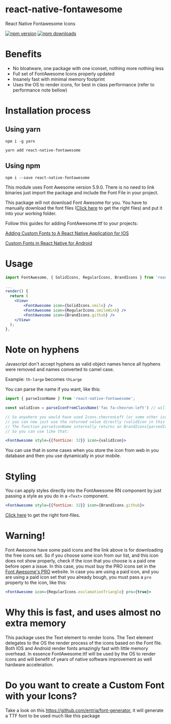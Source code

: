 # react-native-fontawesome
React Native Fontawesome Icons

[![npm version](https://img.shields.io/npm/v/react-native-fontawesome.svg?style=flat-square)](https://www.npmjs.com/package/react-native-fontawesome)
[![npm downloads](https://img.shields.io/npm/dm/react-native-fontawesome.svg?style=flat-square)](https://www.npmjs.com/package/react-native-fontawesome)

# Benefits
- No bloatware, one package with one iconset, nothing more nothing less
- Full set of FontAwesome Icons properly updated
- Insanely fast with minimal memory footprint
- Uses the OS to render icons, for best in class performance (refer to performance note bellow)

# Installation process

## Using yarn
`npm i -g yarn`

`yarn add react-native-fontawesome`

## Using npm
`npm i --save react-native-fontawesome`

This module uses Font Awesome version 5.9.0. There is no need to link binaries just import the package and include the Font File in your project.

This package will not download Font Awesome for you. You have to manually download the font files ([Click here](https://github.com/entria/react-native-fontawesome/tree/master/sample/assets/fonts) to get the right files) and put it into your working folder.

Follow this guides for adding FontAwesome.ttf to your projects:

[Adding Custom Fonts to A React Native Application for IOS](https://medium.com/@dabit3/adding-custom-fonts-to-react-native-b266b41bff7f)

[Custom Fonts in React Native for Android](https://medium.com/@gattermeier/custom-fonts-in-react-native-for-android-b8a331a7d2a7)


# Usage
```jsx
import FontAwesome, { SolidIcons, RegularIcons, BrandIcons } from 'react-native-fontawesome';

...
render() {
  return (
    <View>
        <FontAwesome icon={SolidIcons.smile} />
        <FontAwesome icon={RegularIcons.smileWink} />
        <FontAwesome icon={BrandIcons.github} />
    </View>
  );
},
```

# Note on hyphens
Javascript don't accept hyphens as valid object names hence all hyphens were removed and
names converted to camel case.

Example: `th-large` becomes `thLarge`

You can parse the name if you want, like this:

```jsx
import { parseIconName } from 'react-native-fontawesome';

const validIcon = parseIconFromClassName('fas fa-chevron-left') // will be parsed to chevronLeft

// So anywhere you would have used Icons.chevronLeft (or some other icon name) 
// you can now just use the returned value directly (validIcon in this example).  
// The function parseIconName internally returns an BrandIcons[parsedIconName] or SolidIcons[parsedIconName] or RegularIcons[parsedIconName] result.
// So you can use like that:

<FontAwesome style={{fontSize: 32}} icon={validIcon}>
```

You can use that in some cases when you store the icon from web in you database and then you use dynamically in your mobile.

# Styling
You can apply styles directly into the FontAwesome RN component by just passing a style as you do in a `<Text>` component.

```jsx
<FontAwesome style={{fontSize: 32}} icon={BrandIcons.github}>
```

[Click here](https://github.com/entria/react-native-fontawesome/tree/master/sample/assets/fonts) to get the right font-files.

# Warning!

Font Awesome have some paid icons and the link above is for downloading the free icons set.
So if you choose some icon from our list, and this icon does not show properly, check
if the icon that you choose is a paid one before open a issue. In this case, you must 
buy the PRO icons set in the [Font Awesome's PRO](https://fontawesome.com/pro) website.
In case you are using a paid icon, and you are using a paid icon set that you already
bough, you must pass a `pro` property to the icon, like this:

```jsx
<FontAwesome icon={RegularIcons.exclamationTriangle} pro={true}>
```

# Why this is fast, and uses almost no extra memory
This package uses the Text element to render Icons. The Text element delegates
to the OS the render process of the icons based on the Font file.
Both IOS and Android render fonts amazingly fast with little memory overhead. In essence
FontAwesome.ttf will be used by the OS to render icons and will benefit of years
of native software improvement as well hardware acceleration.

# Do you want to create a Custom Font with your Icons?

Take a look on this https://github.com/entria/font-generator, it will generate a TTF font to be used much like this package

